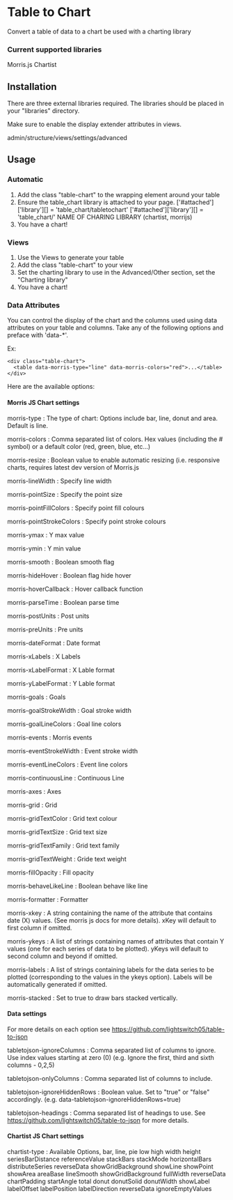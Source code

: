 Table to Chart
==============

Convert a table of data to a chart be used with a charting library

### Current supported libraries
 Morris.js
 Chartist

Installation
------------

There are three external libraries required. The libraries should be placed in your "libraries" directory.

Make sure to enable the display extender attributes in views.

admin/structure/views/settings/advanced

Usage
-----

### Automatic
1. Add the class "table-chart" to the wrapping element around your table
2. Ensure the table_chart library is attached to your page.
    ['#attached']['library'][] = 'table_chart/tabletochart'
    ['#attached']['library'][] = 'table_chart/' NAME OF CHARING LIBRARY (chartist, morrijs)
3. You have a chart!

### Views
1. Use the Views to generate your table
2. Add the class "table-chart" to your view
3. Set the charting library to use in the Advanced/Other section, set the "Charting library"
3. You have a chart!

### Data Attributes

You can control the display of the chart and the columns used using data attributes on your table and columns.
Take any of the following options and preface with 'data-*'.

Ex:

````
<div class="table-chart">
  <table data-morris-type="line" data-morris-colors="red">...</table>
</div>
````


Here are the available options:

#### Morris JS Chart settings
morris-type
: The type of chart: Options include bar, line, donut and area. Default is line.

morris-colors
: Comma separated list of colors. Hex values (including the # symbol) or a default color (red, green, blue, etc...)

morris-resize
: Boolean value to enable automatic resizing (i.e. responsive charts, requires latest dev version of Morris.js

morris-lineWidth
: Specify line width

morris-pointSize
: Specify the point size

morris-pointFillColors
: Specify point fill colours

morris-pointStrokeColors
: Specify point stroke colours

morris-ymax
: Y max value

morris-ymin
: Y min value

morris-smooth
: Boolean smooth flag

morris-hideHover
: Boolean flag hide hover

morris-hoverCallback
: Hover callback function

morris-parseTime
: Boolean parse time

morris-postUnits
: Post units

morris-preUnits
: Pre units

morris-dateFormat
: Date format

morris-xLabels
: X Labels

morris-xLabelFormat
: X Lable format

morris-yLabelFormat
: Y Lable format

morris-goals
: Goals

morris-goalStrokeWidth
: Goal stroke width

morris-goalLineColors
: Goal line colors

morris-events
: Morris events

morris-eventStrokeWidth
: Event stroke width

morris-eventLineColors
: Event line colors

morris-continuousLine
: Continuous Line

morris-axes
: Axes

morris-grid
: Grid

morris-gridTextColor
: Grid text colour

morris-gridTextSize
: Grid text size

morris-gridTextFamily
: Grid text family

morris-gridTextWeight
: Gride text weight

morris-fillOpacity
: Fill opacity

morris-behaveLikeLine
: Boolean behave like line

morris-formatter
: Formatter

morris-xkey
: A string containing the name of the attribute that contains date (X) values. (See morris js docs for more details). xKey will default to first column if omitted.

morris-ykeys
: A list of strings containing names of attributes that contain Y values (one for each series of data to be plotted). yKeys will default to second column and beyond if omitted.

morris-labels
: A list of strings containing labels for the data series to be plotted (corresponding to the values in the ykeys option). Labels will be automatically generated if omitted.

morris-stacked
: Set to true to draw bars stacked vertically.

#### Data settings
For more details on each option see https://github.com/lightswitch05/table-to-json

tabletojson-ignoreColumns
: Comma separated list of columns to ignore. Use index values starting at zero (0) (e.g. Ignore the first, third and sixth columns - 0,2,5)

tabletojson-onlyColumns
: Comma separated list of columns to include.

tabletojson-ignoreHiddenRows
: Boolean value. Set to "true" or "false" accordingly. (e.g. data-tabletojson-ignoreHiddenRows=true)

tabletojson-headings
: Comma separated list of headings to use. See https://github.com/lightswitch05/table-to-json for more details.


#### Chartist JS Chart settings
chartist-type
: Available Options, bar, line, pie
low
high
width
height
seriesBarDistance
referenceValue
stackBars
stackMode
horizontalBars
distributeSeries
reverseData
showGridBackground
showLine
showPoint
showArea
areaBase
lineSmooth
showGridBackground
fullWidth
reverseData
chartPadding
startAngle
total
donut
donutSolid
donutWidth
showLabel
labelOffset
labelPosition
labelDirection
reverseData
ignoreEmptyValues
